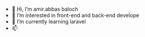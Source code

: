 - 👋 Hi, I’m amir.abbas baloch
- 👀 I’m interested in front-end and back-end develope 
- 🌱 I’m currently learning laravel
- 📫  

<!---
amir1440/amir1440 is a ✨ special ✨ repository because its `README.md` (this file) appears on your GitHub profile.
You can click the Preview link to take a look at your changes.
--->
